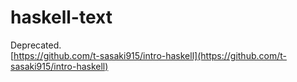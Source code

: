# haskell-text

Deprecated.<br>
[https://github.com/t-sasaki915/intro-haskell](https://github.com/t-sasaki915/intro-haskell)
